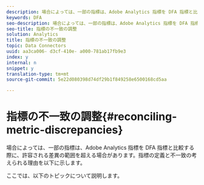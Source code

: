 ```yaml
---
description: 場合によっては、一部の指標は、Adobe Analytics 指標を DFA 指標と比較する際に、許容される差異の範囲を超える場合があります。指標の定義と不一致の考えられる理由を以下に示します。
keywords: DFA
seo-description: 場合によっては、一部の指標は、Adobe Analytics 指標を DFA 指標と比較する際に、許容される差異の範囲を超える場合があります。指標の定義と不一致の考えられる理由を以下に示します。
seo-title: 指標の不一致の調整
solution: Analytics
title: 指標の不一致の調整
topic: Data Connectors
uuid: aa3ca006- d3cf-410e- a000-781ab17fb9e3
index: y
internal: n
snippet: y
translation-type: tm+mt
source-git-commit: 5e22d080398d74df29b1f849258e6500168cd5aa

---
```



# 指標の不一致の調整{#reconciling-metric-discrepancies}

場合によっては、一部の指標は、Adobe Analytics 指標を DFA 指標と比較する際に、許容される差異の範囲を超える場合があります。指標の定義と不一致の考えられる理由を以下に示します。

ここでは、以下のトピックについて説明します。
